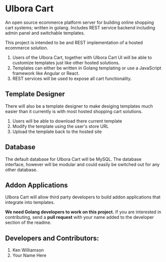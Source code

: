 # Ulbora Cart
An open source ecommerce platform server for building online shopping cart systems; written in golang. Includes REST service backend including admin panel and switchable templates.

This project is intended to be and REST implementation of a hosted ecommerce solution. 

1. Users of the Ulbora Cart, together with Ulbora Cart UI will be able to customize templates just like other hosted solutions.
2. Templates can either be written in Golang templating or use a JavaScript framework like Angular or React.
3. REST services will be used to expose all cart functionality.

## Template Designer
There will also be a template designer to make desiging templates much easier than it currently is with most hosted shopping cart solutions.

1. Users will be able to download there current template
2. Modify the template using the user's store URL
3. Upload the template back to the hosted site

## Database
The default database for Ulbora Cart will be MySQL. The database interface, however will be modular and could easily be switched out for any other database.

## Addon Applications
Ulbora Cart will allow third party developers to build addon applications that integrate into templates.

**We need Golang developers to work on this project.** If you are interested in contributing, send a **pull request** with your name added to the developer section of the readme.

## Developers and Contributors:

1. Ken Williamson
2. Your Name Here


